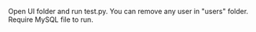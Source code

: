 Open UI folder and run test.py.
You can remove any user in "users" folder.
Require MySQL file to run.
